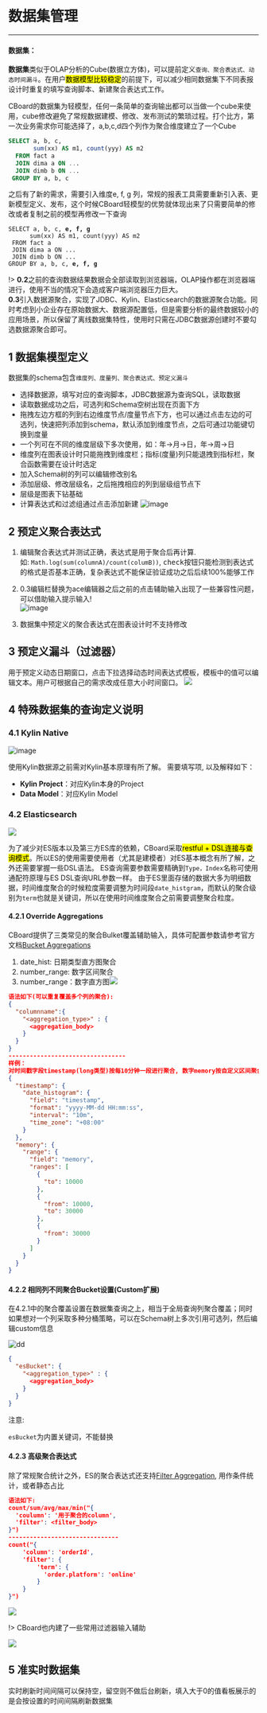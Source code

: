 <h1> 数据集管理 </h1>

---

<div class="bs-callout bs-callout-info">
    <h4>数据集：</h4>
    <b>数据集</b>类似于OLAP分析的Cube(数据立方体)，可以提前定义<code>查询、聚合表达式、动态时间漏斗</code>。在用户<mark>数据模型比较稳定</mark>的前提下，可以减少相同数据集下不同表报设计时重复的填写查询脚本、新建聚合表达式工作。
</div>

CBoard的数据集为轻模型，任何一条简单的查询输出都可以当做一个cube来使用，cube修改避免了常规数据建模、修改、发布测试的繁琐过程。打个比方，第一次业务需求你可能选择了，a,b,c,d四个列作为聚合维度建立了一个Cube

```sql
SELECT a, b, c,
       sum(xx) AS m1, count(yyy) AS m2
  FROM fact a
  JOIN dima a ON ...
  JOIN dimb b ON ...
 GROUP BY a, b, c
```

之后有了新的需求，需要引入维度e, f, g 列，常规的报表工具需要重新引入表、更新模型定义、发布，这个时候CBoard轻模型的优势就体现出来了只需要简单的修改或者复制之前的模型再修改一下查询

<pre><code class="SQL">SELECT a, b, c, <span class="text-danger"><b>e, f, g</b></span>
      sum(xx) AS m1, count(yyy) AS m2
 FROM fact a
 JOIN dima a ON ...
 JOIN dimb b ON ...
GROUP BY a, b, c, <span class="text-danger"><b>e, f, g</b></span></code></pre>

!> <b>0.2</b>之前的查询数据结果数据会全部读取到浏览器端，OLAP操作都在浏览器端进行，使用不当的情况下会造成客户端浏览器压力巨大。<br/>
<b>0.3</b>引入数据源聚合，实现了JDBC、Kylin、Elasticsearch的数据源聚合功能。同时考虑到小企业存在原始数据大、数据源配置低，但是需要分析的最终数据较小的应用场景，所以保留了离线数据集特性，使用时只需在JDBC数据源创建时不要勾选数据源聚合即可。

## 1 数据集模型定义

数据集的schema包含<code>维度列、度量列、聚合表达式、预定义漏斗</code>

* 选择数据源，填写对应的查询脚本，JDBC数据源为查询SQL，读取数据
* 读取数据成功之后，可选列和Schema空树出现在页面下方
* 拖拽左边方框的列到右边维度节点/度量节点下方，也可以通过点击左边的可选列，快速把列添加到schema，默认添加到维度节点，之后可通过功能键<kbd>切换到度量</kbd>
* 一个列可在不同的维度层级下多次使用，如：年-&gt;月-&gt;日，年-&gt;周-&gt;日
* 维度列在图表设计时只能拖拽到维度栏；指标\(度量\)列只能退拽到指标栏，聚合函数需要在设计时选定
* 加入Schema树的列可以编辑修改<kbd>别名</kbd>
* <kbd>添加层级、修改层级名</kbd>，之后拖拽相应的列到层级组节点下
* <span class="text-danger">层级是图表下钻基础</span>
* 计算表达式和过滤组通过<kbd>点击添加新建</kbd>
![image](/assets/schema.png)

## 2 预定义聚合表达式

1. 编辑聚合表达式并测试正确，表达式是用于聚合后再计算.  
如: <code>Math.log\(sum\(columnA\)/count\(columB\)\)</code>, <kbd>check</kbd>按钮只能检测到表达式的格式是否基本正确，复杂表达式不能保证验证成功之后后续100%能够工作
2. 0.3编辑栏替换为ace编辑器之后之前的点击辅助输入出现了一些兼容性问题，可以借助输入提示输入!  
![image](/assets/952a5bfc-c2ce-11e6-89c9-fd15b514c173.png)

3. 数据集中预定义的聚合表达式在图表设计时不支持修改

## 3 预定义漏斗（过滤器）

用于预定义动态日期窗口，点击下拉选择动态时间表达式模板，模板中的值可以编辑文本。用户可根据自己的需求改成任意大小时间窗口。
![](/assets/pre-filter.png)

## 4 特殊数据集的查询定义说明

### 4.1 Kylin Native
![image](/assets/KylinDataSet.png)
<div class="bs-callout bs-callout-info">
    使用Kylin数据源之前需对Kylin基本原理有所了解。
    需要填写项, 以及解释如下：
    <ul>
        <li><b>Kylin Project</b>：对应Kylin本身的Project</li>
        <li><b>Data Model</b>：对应Kylin Model</li>
    </ul>
</div>


### 4.2 Elasticsearch
![](/assets/es_dataset.png)
<div class="bs-callout bs-callout-info">
    为了减少对ES版本以及第三方ES库的依赖，CBoard采取<mark>restful + DSL连接与查询模式</mark>。所以ES的使用需要使用者（尤其是建模者）对ES基本概念有所了解，之外还需要掌握一些DSL语法。
    ES查询需要参数需要精确到<code>Type，Index</code>名称可使用通配符原理与ES DSL查询URL参数一样。  
    由于ES里面存储的数据大多为明细数据，时间维度聚合的时候粒度需要调整为时间段<code>date_histgram</code>，而默认的聚合级别为<code>term</code>也就是关键词，所以在使用时间维度聚合之前需要调整聚合粒度。
</div>



#### 4.2.1 Override Aggregations

CBoard提供了三类常见的聚合Bulket覆盖辅助输入，具体可配置参数请参考官方文档[Bucket Aggregations](https://www.elastic.co/guide/en/elasticsearch/reference/current/search-aggregations-bucket.html)

1. date\_hist: 日期类型直方图聚合
2. number\_range: 数字区间聚合
3. number\_range：数字直方图![](/assets/es-override.png)

```json
语法如下(可以重复覆盖多个列的聚合):
{
  "columnname":{
    "<aggregation_type>" : {
      <aggregation_body>
    }
  }
}
---------------------------------
样例：
对时间戳字段timestamp(long类型)按每10分钟一段进行聚合, 数字memory按自定义区间聚合
{
  "timestamp": {
    "date_histogram": {
      "field": "timestamp",
      "format": "yyyy-MM-dd HH:mm:ss",
      "interval": "10m",
      "time_zone": "+08:00"
    }
  },
  "memory": {
    "range": {
      "field": "memory",
      "ranges": [
        {
          "to": 10000
        },
        {
          "from": 10000,
          "to": 30000
        },
        {
          "from": 30000
        }
      ]
    }
  }
}
```


#### 4.2.2 相同列不同聚合Bucket设置(Custom扩展)

在4.2.1中的聚合覆盖设置在数据集查询之上，相当于全局查询列聚合覆盖；同时如果想对一个列采取多种分桶策略，可以在Schema树上多次引用可选列，然后编辑custom信息

![dd](/assets/selects_custom_override.png)

```json
{
  "esBucket": {
    "<aggregation_type>" : {
      <aggregation_body>
    }
  }
}
```
<div class="admonition warning">
  <p class="admonition-title"><i class="fa fa-exclamation-circle" aria-hidden="true"></i> 注意:</p>
   <code>esBucket</code>为内置关键词，不能替换
</div>



#### 4.2.3 高级聚合表达式

除了常规聚合统计之外，ES的聚合表达式还支持[Filter Aggregation](https://www.elastic.co/guide/en/elasticsearch/reference/current/search-aggregations-bucket-filter-aggregation.html), 用作条件统计，或者静态占比

```json
语法如下:
count/sum/avg/max/min("{
  'coulumn': '用于聚合的column',
  'filter': <filter_body>
}")
-------------------------------
count("{
    'column': 'orderId',
    'filter': {
        'term': {
          'order.platform': 'online'
        }
    }
}")
```

![](/assets/ES-CM.png)

!> CBoard也内建了一些常用过滤器输入辅助

![](/assets/es-cm-completer.png)

## 5 准实时数据集

实时刷新时间间隔可以保持空，留空则不做后台刷新，填入大于0的值看板展示的是会按设置的时间间隔刷新数据集

